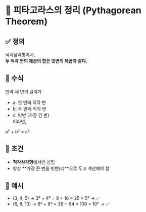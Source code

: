 # 📐 피타고라스의 정리 (Pythagorean Theorem)

## ✅ 정의
직각삼각형에서,  
**두 직각 변의 제곱의 합은 빗변의 제곱과 같다.**

## 🧮 수식
만약 세 변의 길이가  
- a: 첫 번째 직각 변  
- b: 두 번째 직각 변  
- c: 빗변 (가장 긴 변)  
이라면,

a² + b² = c²

## 🎯 조건
- **직각삼각형**에서만 성립
- 항상 **가장 큰 변을 빗변(c)**으로 두고 계산해야 함

## 📝 예시
- (3, 4, 5) → 3² + 4² = 9 + 16 = 25 = 5² → ✅
- (6, 8, 10) → 6² + 8² = 36 + 64 = 100 = 10² → ✅
